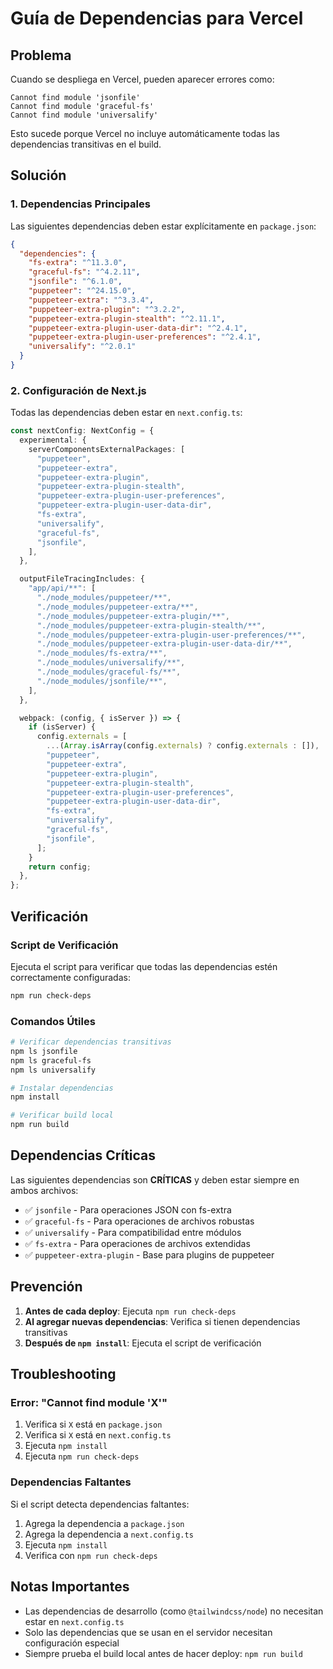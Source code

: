 # Guía de Dependencias para Vercel

## Problema

Cuando se despliega en Vercel, pueden aparecer errores como:

```
Cannot find module 'jsonfile'
Cannot find module 'graceful-fs'
Cannot find module 'universalify'
```

Esto sucede porque Vercel no incluye automáticamente todas las dependencias transitivas en el build.

## Solución

### 1. Dependencias Principales

Las siguientes dependencias deben estar explícitamente en `package.json`:

```json
{
  "dependencies": {
    "fs-extra": "^11.3.0",
    "graceful-fs": "^4.2.11",
    "jsonfile": "^6.1.0",
    "puppeteer": "^24.15.0",
    "puppeteer-extra": "^3.3.4",
    "puppeteer-extra-plugin": "^3.2.2",
    "puppeteer-extra-plugin-stealth": "^2.11.1",
    "puppeteer-extra-plugin-user-data-dir": "^2.4.1",
    "puppeteer-extra-plugin-user-preferences": "^2.4.1",
    "universalify": "^2.0.1"
  }
}
```

### 2. Configuración de Next.js

Todas las dependencias deben estar en `next.config.ts`:

```typescript
const nextConfig: NextConfig = {
  experimental: {
    serverComponentsExternalPackages: [
      "puppeteer",
      "puppeteer-extra",
      "puppeteer-extra-plugin",
      "puppeteer-extra-plugin-stealth",
      "puppeteer-extra-plugin-user-preferences",
      "puppeteer-extra-plugin-user-data-dir",
      "fs-extra",
      "universalify",
      "graceful-fs",
      "jsonfile",
    ],
  },

  outputFileTracingIncludes: {
    "app/api/**": [
      "./node_modules/puppeteer/**",
      "./node_modules/puppeteer-extra/**",
      "./node_modules/puppeteer-extra-plugin/**",
      "./node_modules/puppeteer-extra-plugin-stealth/**",
      "./node_modules/puppeteer-extra-plugin-user-preferences/**",
      "./node_modules/puppeteer-extra-plugin-user-data-dir/**",
      "./node_modules/fs-extra/**",
      "./node_modules/universalify/**",
      "./node_modules/graceful-fs/**",
      "./node_modules/jsonfile/**",
    ],
  },

  webpack: (config, { isServer }) => {
    if (isServer) {
      config.externals = [
        ...(Array.isArray(config.externals) ? config.externals : []),
        "puppeteer",
        "puppeteer-extra",
        "puppeteer-extra-plugin",
        "puppeteer-extra-plugin-stealth",
        "puppeteer-extra-plugin-user-preferences",
        "puppeteer-extra-plugin-user-data-dir",
        "fs-extra",
        "universalify",
        "graceful-fs",
        "jsonfile",
      ];
    }
    return config;
  },
};
```

## Verificación

### Script de Verificación

Ejecuta el script para verificar que todas las dependencias estén correctamente configuradas:

```bash
npm run check-deps
```

### Comandos Útiles

```bash
# Verificar dependencias transitivas
npm ls jsonfile
npm ls graceful-fs
npm ls universalify

# Instalar dependencias
npm install

# Verificar build local
npm run build
```

## Dependencias Críticas

Las siguientes dependencias son **CRÍTICAS** y deben estar siempre en ambos archivos:

- ✅ `jsonfile` - Para operaciones JSON con fs-extra
- ✅ `graceful-fs` - Para operaciones de archivos robustas
- ✅ `universalify` - Para compatibilidad entre módulos
- ✅ `fs-extra` - Para operaciones de archivos extendidas
- ✅ `puppeteer-extra-plugin` - Base para plugins de puppeteer

## Prevención

1. **Antes de cada deploy**: Ejecuta `npm run check-deps`
2. **Al agregar nuevas dependencias**: Verifica si tienen dependencias transitivas
3. **Después de `npm install`**: Ejecuta el script de verificación

## Troubleshooting

### Error: "Cannot find module 'X'"

1. Verifica si `X` está en `package.json`
2. Verifica si `X` está en `next.config.ts`
3. Ejecuta `npm install`
4. Ejecuta `npm run check-deps`

### Dependencias Faltantes

Si el script detecta dependencias faltantes:

1. Agrega la dependencia a `package.json`
2. Agrega la dependencia a `next.config.ts`
3. Ejecuta `npm install`
4. Verifica con `npm run check-deps`

## Notas Importantes

- Las dependencias de desarrollo (como `@tailwindcss/node`) no necesitan estar en `next.config.ts`
- Solo las dependencias que se usan en el servidor necesitan configuración especial
- Siempre prueba el build local antes de hacer deploy: `npm run build`
